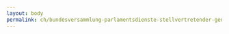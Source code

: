 ```yaml
---
layout: body
permalink: ch/bundesversammlung-parlamentsdienste-stellvertretender-generalsekretaer-wissenschaftliche-dienste-kommissionendienst-kommissionen-fuer-wirtschaft-und-abgaben-wak/
---
```


